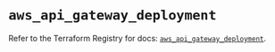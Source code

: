 # `aws_api_gateway_deployment`

Refer to the Terraform Registry for docs: [`aws_api_gateway_deployment`](https://registry.terraform.io/providers/hashicorp/aws/6.16.0/docs/resources/api_gateway_deployment).
